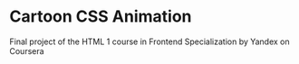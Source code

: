 # Cartoon CSS Animation
Final project of the HTML 1 course in Frontend Specialization by Yandex on Coursera

